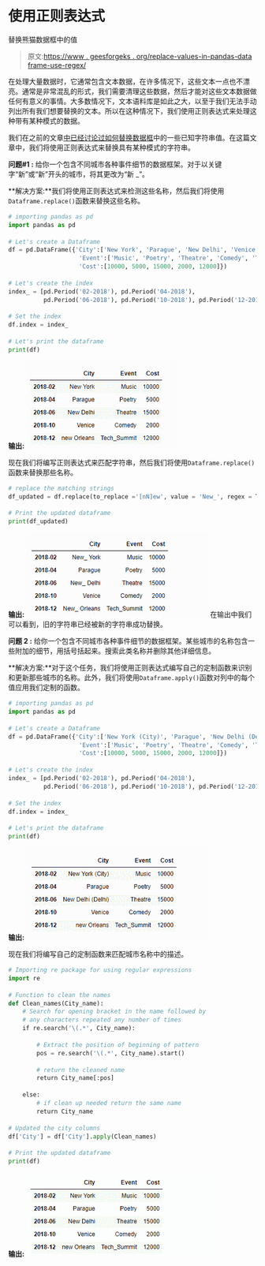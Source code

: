 # 使用正则表达式

替换熊猫数据框中的值

> 原文:[https://www . geesforgeks . org/replace-values-in-pandas-data frame-use-regex/](https://www.geeksforgeeks.org/replace-values-in-pandas-dataframe-using-regex/)

在处理大量数据时，它通常包含文本数据，在许多情况下，这些文本一点也不漂亮。通常是非常混乱的形式，我们需要清理这些数据，然后才能对这些文本数据做任何有意义的事情。大多数情况下，文本语料库是如此之大，以至于我们无法手动列出所有我们想要替换的文本。所以在这种情况下，我们使用正则表达式来处理这种带有某种模式的数据。

我们在之前的文章[中已经讨论过如何替换数据框](https://www.geeksforgeeks.org/python-pandas-series-str-replace-to-replace-text-in-a-series/)中的一些已知字符串值。在这篇文章中，我们将使用正则表达式来替换具有某种模式的字符串。

**问题#1 :** 给你一个包含不同城市各种事件细节的数据框架。对于以关键字“新”或“新”开头的城市，将其更改为“新 _”。

**解决方案:**我们将使用正则表达式来检测这些名称，然后我们将使用`Dataframe.replace()`函数来替换这些名称。

```py
# importing pandas as pd
import pandas as pd

# Let's create a Dataframe
df = pd.DataFrame({'City':['New York', 'Parague', 'New Delhi', 'Venice', 'new Orleans'],
                    'Event':['Music', 'Poetry', 'Theatre', 'Comedy', 'Tech_Summit'],
                    'Cost':[10000, 5000, 15000, 2000, 12000]})

# Let's create the index
index_ = [pd.Period('02-2018'), pd.Period('04-2018'),
          pd.Period('06-2018'), pd.Period('10-2018'), pd.Period('12-2018')]

# Set the index
df.index = index_

# Let's print the dataframe
print(df)
```

**输出:**
![](img/8ed56e2648a803976be1da658ee55332.png)

现在我们将编写正则表达式来匹配字符串，然后我们将使用`Dataframe.replace()`函数来替换那些名称。

```py
# replace the matching strings
df_updated = df.replace(to_replace ='[nN]ew', value = 'New_', regex = True)

# Print the updated dataframe
print(df_updated)
```

**输出:**
![](img/d3dfa91e7c2e2fbaf3d2011b1f0c8dfc.png)
在输出中我们可以看到，旧的字符串已经被新的字符串成功替换。

**问题 2 :** 给你一个包含不同城市各种事件细节的数据框架。某些城市的名称包含一些附加的细节，用括号括起来。搜索此类名称并删除其他详细信息。

**解决方案:**对于这个任务，我们将使用正则表达式编写自己的定制函数来识别和更新那些城市的名称。此外，我们将使用`Dataframe.apply()`函数对列中的每个值应用我们定制的函数。

```py
# importing pandas as pd
import pandas as pd

# Let's create a Dataframe
df = pd.DataFrame({'City':['New York (City)', 'Parague', 'New Delhi (Delhi)', 'Venice', 'new Orleans'],
                    'Event':['Music', 'Poetry', 'Theatre', 'Comedy', 'Tech_Summit'],
                    'Cost':[10000, 5000, 15000, 2000, 12000]})

# Let's create the index
index_ = [pd.Period('02-2018'), pd.Period('04-2018'),
          pd.Period('06-2018'), pd.Period('10-2018'), pd.Period('12-2018')]

# Set the index
df.index = index_

# Let's print the dataframe
print(df)
```

**输出:**
![](img/8d33724f9d25ac4b406655b33ff42cfe.png)

现在我们将编写自己的定制函数来匹配城市名称中的描述。

```py
# Importing re package for using regular expressions
import re

# Function to clean the names
def Clean_names(City_name):
    # Search for opening bracket in the name followed by
    # any characters repeated any number of times
    if re.search('\(.*', City_name):

        # Extract the position of beginning of pattern
        pos = re.search('\(.*', City_name).start()

        # return the cleaned name
        return City_name[:pos]

    else:
        # if clean up needed return the same name
        return City_name

# Updated the city columns
df['City'] = df['City'].apply(Clean_names)

# Print the updated dataframe
print(df)
```

**输出:**
![](img/463defb0d35cf610bfb995388797181d.png)